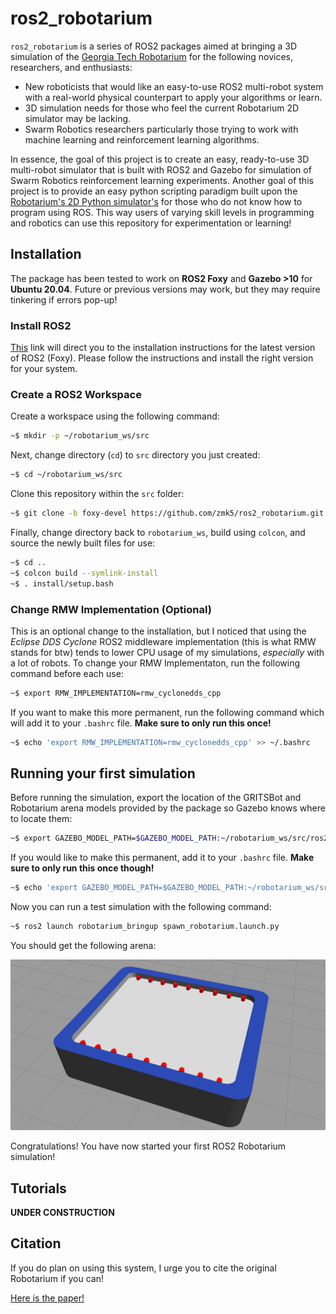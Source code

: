 # ros2_robotarium

`ros2_robotarium` is a series of ROS2 packages aimed at bringing a 3D simulation of the [Georgia Tech Robotarium](https://www.robotarium.gatech.edu/) for the following novices, researchers, and enthusiasts:

* New roboticists that would like an easy-to-use ROS2 multi-robot system with a real-world physical counterpart to apply your algorithms or learn.
* 3D simulation needs for those who feel the current Robotarium 2D simulator may be lacking.
* Swarm Robotics researchers particularly those trying to work with machine learning and reinforcement learning algorithms.

In essence, the goal of this project is to create an easy, ready-to-use 3D multi-robot simulator that is built with ROS2 and Gazebo for simulation of Swarm Robotics reinforcement learning experiments. Another goal of this project is to provide an easy python scripting paradigm built upon the [Robotarium's 2D Python simulator's](https://github.com/robotarium/robotarium_python_simulator) for those who do not know how to program using ROS. This way users of varying skill levels in programming and robotics can use this repository for experimentation or learning!

## Installation

The package has been tested to work on **ROS2 Foxy** and **Gazebo >10** for **Ubuntu 20.04**. Future or previous versions may work, but they may require tinkering if errors pop-up!

### Install ROS2

[This](https://index.ros.org/doc/ros2/Installation/Foxy/) link will direct you to the installation instructions for the latest version of ROS2 (Foxy). Please follow the instructions and install the right version for your system.

### Create a ROS2 Workspace

Create a workspace using the following command:

```bash
~$ mkdir -p ~/robotarium_ws/src
```

Next, change directory (`cd`) to `src` directory you just created:

```bash
~$ cd ~/robotarium_ws/src
```

Clone this repository within the `src` folder:

```bash
~$ git clone -b foxy-devel https://github.com/zmk5/ros2_robotarium.git
```

Finally, change directory back to `robotarium_ws`, build using `colcon`, and source the newly built files for use:

```bash
~$ cd ..
~$ colcon build --symlink-install
~$ . install/setup.bash
```

### Change RMW Implementation (Optional)

This is an optional change to the installation, but I noticed that using the *Eclipse DDS Cyclone* ROS2 middleware implementation (this is what RMW stands for btw) tends to lower CPU usage of my simulations, *especially* with a lot of robots. To change your RMW Implementaton, run the following command before each use:

```bash
~$ export RMW_IMPLEMENTATION=rmw_cyclonedds_cpp
```

If you want to make this more permanent, run the following command which will add it to your `.bashrc` file. **Make sure to only run this once!**

```bash
~$ echo 'export RMW_IMPLEMENTATION=rmw_cyclonedds_cpp' >> ~/.bashrc
```

## Running your first simulation

Before running the simulation, export the location of the GRITSBot and Robotarium arena models provided by the package so Gazebo knows where to locate them:

```bash
~$ export GAZEBO_MODEL_PATH=$GAZEBO_MODEL_PATH:~/robotarium_ws/src/ros2_robotarium/robotarium_gazebo/models
```

If you would like to make this permanent, add it to your `.bashrc` file. **Make sure to only run this once though!**

```bash
~$ echo 'export GAZEBO_MODEL_PATH=$GAZEBO_MODEL_PATH:~/robotarium_ws/src/ros2_robotarium/robotarium_gazebo/models' >> ~/.bashrc
```

Now you can run a test simulation with the following command:

```bash
~$ ros2 launch robotarium_bringup spawn_robotarium.launch.py
```

You should get the following arena:

![You're first ROS2 Robotarium simulation!](robotarium_docs/images/first_sim.jpg)

Congratulations! You have now started your first ROS2 Robotarium simulation!


## Tutorials

**UNDER CONSTRUCTION**

## Citation

If you do plan on using this system, I urge you to cite the original Robotarium if you can!

[Here is the paper!](https://liwanggt.github.io/files/Robotarium_CSM_Impact.pdf)
